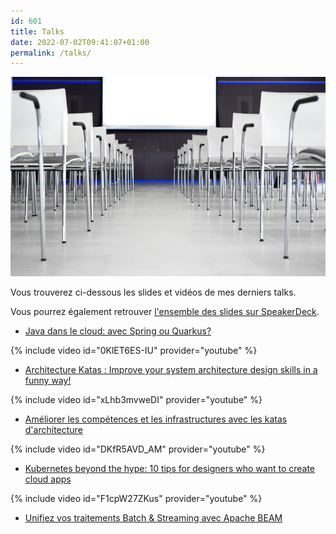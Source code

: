 ```yaml
---
id: 601
title: Talks
date: 2022-07-02T09:41:07+01:00
permalink: /talks/
---
```


![talks](/assets/images/2021/11/pexels-skitterphoto-691485.jpg)

Vous trouverez ci-dessous les slides et vidéos de mes derniers talks.

Vous pourrez également retrouver [l'ensemble des slides sur SpeakerDeck](https://speakerdeck.com/alexandretouret).

* [Java dans le cloud: avec Spring ou Quarkus?](https://speakerdeck.com/alexandretouret/tnt2-java-dans-le-cloud-avec-spring-ou-quarkus)

{% include video id="0KlET6ES-IU" provider="youtube" %}

* [Architecture Katas : Improve your system architecture design skills in a funny way!](https://speakerdeck.com/alexandretouret/devoxx-uk-2021-architecture-katas-improve-your-system-architecture-design-skills-in-a-funny-way)

{% include video id="xLhb3mvweDI" provider="youtube" %}

* [Améliorer les compétences et les infrastructures avec les katas d'architecture](https://www.youtube.com/watch?v=DKfR5AVD_AM)

{% include video id="DKfR5AVD_AM" provider="youtube" %}


* [Kubernetes beyond the hype: 10 tips for designers who want to create cloud apps](https://speakerdeck.com/alexandretouret/devoxx-uk-2021-architecture-katas-improve-your-system-architecture-design-skills-in-a-funny-way)

{% include video id="F1cpW27ZKus" provider="youtube" %}

* [Unifiez vos traitements Batch & Streaming avec Apache BEAM](https://speakerdeck.com/alexandretouret/orleans-tech-2019-unifiez-vos-traitements-batch-and-streaming-avec-apache-beam)
